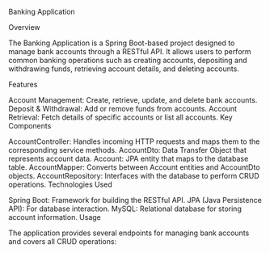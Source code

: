 Banking Application

Overview

The Banking Application is a Spring Boot-based project designed to manage bank accounts through a RESTful API. It allows users to perform common banking operations such as creating accounts, depositing and withdrawing funds, retrieving account details, and deleting accounts.

Features

Account Management: Create, retrieve, update, and delete bank accounts.
Deposit & Withdrawal: Add or remove funds from accounts.
Account Retrieval: Fetch details of specific accounts or list all accounts.
Key Components

AccountController: Handles incoming HTTP requests and maps them to the corresponding service methods.
AccountDto: Data Transfer Object that represents account data.
Account: JPA entity that maps to the database table.
AccountMapper: Converts between Account entities and AccountDto objects.
AccountRepository: Interfaces with the database to perform CRUD operations.
Technologies Used

Spring Boot: Framework for building the RESTful API.
JPA (Java Persistence API): For database interaction.
MySQL: Relational database for storing account information.
Usage

The application provides several endpoints for managing bank accounts and covers all CRUD operations:
